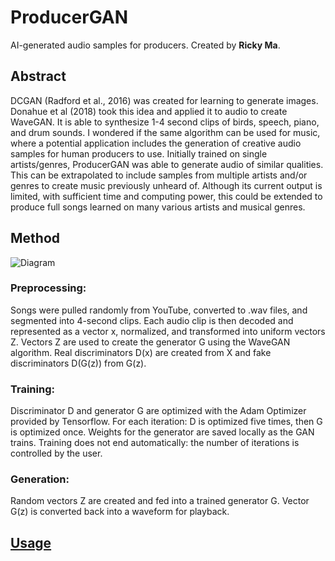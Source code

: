 # ProducerGAN
AI-generated audio samples for producers.
Created by **Ricky Ma**.

## Abstract
DCGAN (Radford et al., 2016) was created for learning to generate images. Donahue et al (2018) took this idea and applied it to audio to create WaveGAN. It is able to synthesize 1-4 second clips of birds, speech, piano, and drum sounds. I wondered if the same algorithm can be used for music, where a potential application includes the generation of creative audio samples for human producers to use. Initially trained on single artists/genres, ProducerGAN was able to generate audio of similar qualities. This can be extrapolated to include samples from multiple artists and/or genres to create music previously unheard of. Although its current output is limited, with sufficient time and computing power, this could be extended to produce full songs learned on many various artists and musical genres.

## Method
![Diagram](https://drive.google.com/file/d/1K2C9XfEINt1bWLVghrf1b-4r7Hd2gkuC/preview)

### Preprocessing:
Songs were pulled randomly from YouTube, converted to .wav files, and segmented into 4-second clips.
Each audio clip is then decoded and represented as a vector x, normalized, and transformed into uniform vectors Z.
Vectors Z are used to create the generator G using the WaveGAN algorithm.
Real discriminators D(x) are created from X and fake discriminators D(G(z)) from G(z).
### Training:
Discriminator D and generator G are optimized with the Adam Optimizer provided by Tensorflow.
For each iteration: D is optimized five times, then G is optimized once.
Weights for the generator are saved locally as the GAN trains.
Training does not end automatically: the number of iterations is controlled by the user.
### Generation:
Random vectors Z are created and fed into a trained generator G.
Vector G(z) is converted back into a waveform for playback.

## [Usage](https://drive.google.com/open?id=1jy1Dtu9H3vpJMyump0f7C_FYuDa17six)



